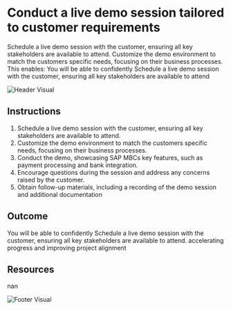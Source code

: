 # Conduct a live demo session tailored to customer requirements

Schedule a live demo session with the customer, ensuring all key stakeholders are available to attend. Customize the demo environment to match the customers specific needs, focusing on their business processes. This enables: You will be able to confidently Schedule a live demo session with the customer, ensuring all key stakeholders are available to attend

![Header Visual](https://raw.githubusercontent.com/BriskenFinancials/use-case-template/main/cards/assets/UC10000426-G-01-top.png)

## Instructions

1. Schedule a live demo session with the customer, ensuring all key stakeholders are available to attend.
2. Customize the demo environment to match the customers specific needs, focusing on their business processes.
3. Conduct the demo, showcasing SAP MBCs key features, such as payment processing and bank integration.
4. Encourage questions during the session and address any concerns raised by the customer.
5. Obtain follow-up materials, including a recording of the demo session and additional documentation

## Outcome

You will be able to confidently Schedule a live demo session with the customer, ensuring all key stakeholders are available to attend. accelerating progress and improving project alignment

## Resources

nan

![Footer Visual](https://raw.githubusercontent.com/BriskenFinancials/use-case-template/main/cards/assets/UC10000426-G-01-bottom.png)